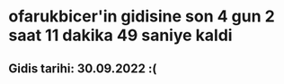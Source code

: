# ofarukbicer'in gidisine son 4 gun 2 saat 11 dakika 49 saniye kaldi

## Gidis tarihi: 30.09.2022 :(
